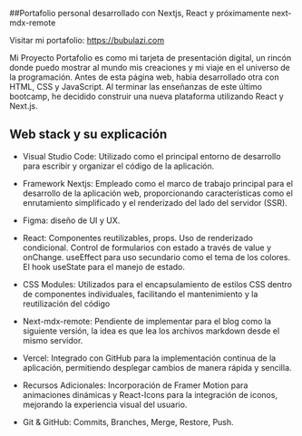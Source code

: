 ##Portafolio personal desarrollado con Nextjs, React y próximamente next-mdx-remote

Visitar mi portafolio: https://bubulazi.com

Mi Proyecto Portafolio es como mi tarjeta de presentación digital, un rincón donde puedo mostrar al mundo mis creaciones y mi viaje en el universo de la programación. Antes de esta página web, habia desarrollado otra con HTML, CSS y JavaScript. Al terminar las enseñanzas de este último bootcamp, he decidido construir una nueva plataforma utilizando React y Next.js.

## Web stack y su explicación

- Visual Studio Code: Utilizado como el principal entorno de desarrollo para escribir y organizar el código de la aplicación.

- Framework Nextjs: Empleado como el marco de trabajo principal para el desarrollo de la aplicación web, proporcionando características como el enrutamiento simplificado y el renderizado del lado del servidor (SSR).

- Figma: diseño de UI y UX.

- React: Componentes reutilizables, props. Uso de renderizado condicional. Control de formularios con estado a través de value y onChange. useEffect para uso secundario como el tema de los colores. El hook useState para el manejo de estado.

- CSS Modules: Utilizados para el encapsulamiento de estilos CSS dentro de componentes individuales, facilitando el mantenimiento y la reutilización del código

- Next-mdx-remote: Pendiente de implementar para el blog como la siguiente versión, la idea es que lea los archivos markdown desde el mismo servidor.

- Vercel: Integrado con GitHub para la implementación continua de la aplicación, permitiendo desplegar cambios de manera rápida y sencilla.

- Recursos Adicionales: Incorporación de Framer Motion para animaciones dinámicas y React-Icons para la integración de iconos, mejorando la experiencia visual del usuario.

- Git & GitHub: Commits, Branches, Merge, Restore, Push.
